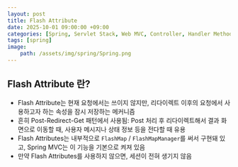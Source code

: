 ```yaml
---
layout: post
title: Flash Attribute
date: 2025-10-01 09:00:00 +09:00
categories: [Spring, Servlet Stack, Web MVC, Controller, Handler Method]
tags: [spring]
image:
    path: /assets/img/spring/Spring.png
---
```


## Flash Attribute 란?

- Flash Attribute는 현재 요청에서는 쓰이지 않지만, 리다이렉트 이후의 요청에서 사용하고자 하는 속성을 잠시 저장하는 메커니즘
- 흔히 Post-Redirect-Get 패턴에서 사용됨: Post 처리 후 리다이렉트해서 결과 화면으로 이동할 때, 사용자 메시지나 상태 정보 등을 전다할 때 유용
- Flash Attributes는 내부적으로 `FlashMap` / `FlashMapManager`를 써서 구현돼 있고, Spring MVC는 이 기능을 기본으로 켜져 있음
- 만약 Flash Attributes를 사용하지 않으면, 세션이 전혀 생기지 않음

<br>